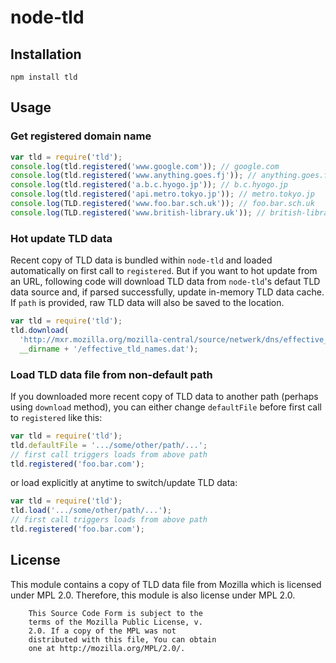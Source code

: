 # node-tld #

## Installation ##

    npm install tld

## Usage ##

### Get registered domain name ###

```js
var tld = require('tld');
console.log(tld.registered('www.google.com')); // google.com
console.log(tld.registered('www.anything.goes.fj')); // anything.goes.fj
console.log(tld.registered('a.b.c.hyogo.jp')); // b.c.hyogo.jp
console.log(tld.registered('api.metro.tokyo.jp')); // metro.tokyo.jp
console.log(TLD.registered('www.foo.bar.sch.uk')); // foo.bar.sch.uk
console.log(TLD.registered('www.british-library.uk')); // british-library.uk
```
  
### Hot update TLD data ###

Recent copy of TLD data is bundled within `node-tld` and loaded automatically on first call to `registered`. But if you want to hot update from an URL, following code will download TLD data from `node-tld`'s defaut TLD data source and, if parsed successfully, update in-memory TLD data cache. If `path` is provided, raw TLD data will also be saved to the location.

```js
var tld = require('tld');
tld.download(
  'http://mxr.mozilla.org/mozilla-central/source/netwerk/dns/effective_tld_names.dat?raw=1',
  __dirname + '/effective_tld_names.dat');
```

### Load TLD data file from non-default path ###

If you downloaded more recent copy of TLD data to another path (perhaps using `download` method), you can either change `defaultFile` before first call to `registered` like this:

```js
var tld = require('tld');
tld.defaultFile = '.../some/other/path/...';
// first call triggers loads from above path
tld.registered('foo.bar.com');
```

or load explicitly at anytime to switch/update TLD data:

```js
var tld = require('tld');
tld.load('.../some/other/path/...');
// first call triggers loads from above path
tld.registered('foo.bar.com');
```

## License ##

This module contains a copy of TLD data file from Mozilla which
is licensed under MPL 2.0. Therefore, this module is also license
under MPL 2.0.

        This Source Code Form is subject to the
        terms of the Mozilla Public License, v.
        2.0. If a copy of the MPL was not
        distributed with this file, You can obtain
        one at http://mozilla.org/MPL/2.0/.
